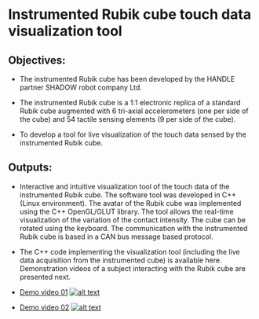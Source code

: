 # Instrumented Rubik cube touch data visualization tool



## Objectives:

- The instrumented Rubik cube has been developed by the HANDLE partner SHADOW robot company Ltd.

- The instrumented Rubik cube is a 1:1 electronic replica of a standard Rubik cube augmented with 6 tri-axial accelerometers (one per side of the cube) and 54 tactile sensing elements (9 per side of the cube).

- To develop a tool for live visualization of the touch data sensed by the instrumented Rubik cube.


## Outputs:

- Interactive and intuitive visualization tool of the touch data of the instrumented Rubik cube. The software tool was developed in C++ (Linux environment). The avatar of the Rubik cube was implemented using the C++ OpenGL/GLUT library. The tool allows the real-time visualization of the variation of the contact intensity. The cube can be rotated using the keyboard. The communication with the instrumented Rubik cube is based in a CAN bus message based protocol.

- The C++ code implementing the visualization tool (including the live data acquisition from the instrumented cube) is available here. Demonstration videos of a subject interacting with the Rubik cube are presented next.

- [Demo video 01](https://youtu.be/XHGLP32I3TM) 
[![alt text](https://img.youtube.com/vi/XHGLP32I3TM/0.jpg)](https://youtu.be/XHGLP32I3TM)

- [Demo video 02](https://youtu.be/uQ6bt3ljAtM) 
[![alt text](https://img.youtube.com/vi/uQ6bt3ljAtM/0.jpg)](https://youtu.be/uQ6bt3ljAtM)
